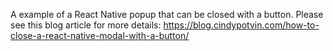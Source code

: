 A example of a React Native popup that can be closed with a button. Please see this blog article for more details:
https://blog.cindypotvin.com/how-to-close-a-react-native-modal-with-a-button/
